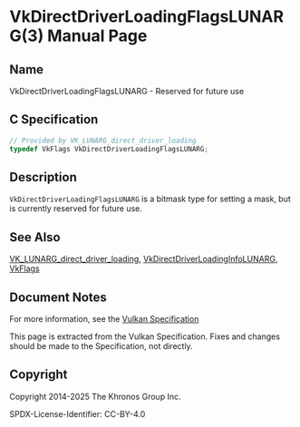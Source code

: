 # VkDirectDriverLoadingFlagsLUNARG(3) Manual Page

## Name

VkDirectDriverLoadingFlagsLUNARG - Reserved for future use



## [](#_c_specification)C Specification

```c++
// Provided by VK_LUNARG_direct_driver_loading
typedef VkFlags VkDirectDriverLoadingFlagsLUNARG;
```

## [](#_description)Description

`VkDirectDriverLoadingFlagsLUNARG` is a bitmask type for setting a mask, but is currently reserved for future use.

## [](#_see_also)See Also

[VK\_LUNARG\_direct\_driver\_loading](https://registry.khronos.org/vulkan/specs/latest/man/html/VK_LUNARG_direct_driver_loading.html), [VkDirectDriverLoadingInfoLUNARG](https://registry.khronos.org/vulkan/specs/latest/man/html/VkDirectDriverLoadingInfoLUNARG.html), [VkFlags](https://registry.khronos.org/vulkan/specs/latest/man/html/VkFlags.html)

## [](#_document_notes)Document Notes

For more information, see the [Vulkan Specification](https://registry.khronos.org/vulkan/specs/latest/html/vkspec.html#VkDirectDriverLoadingFlagsLUNARG)

This page is extracted from the Vulkan Specification. Fixes and changes should be made to the Specification, not directly.

## [](#_copyright)Copyright

Copyright 2014-2025 The Khronos Group Inc.

SPDX-License-Identifier: CC-BY-4.0